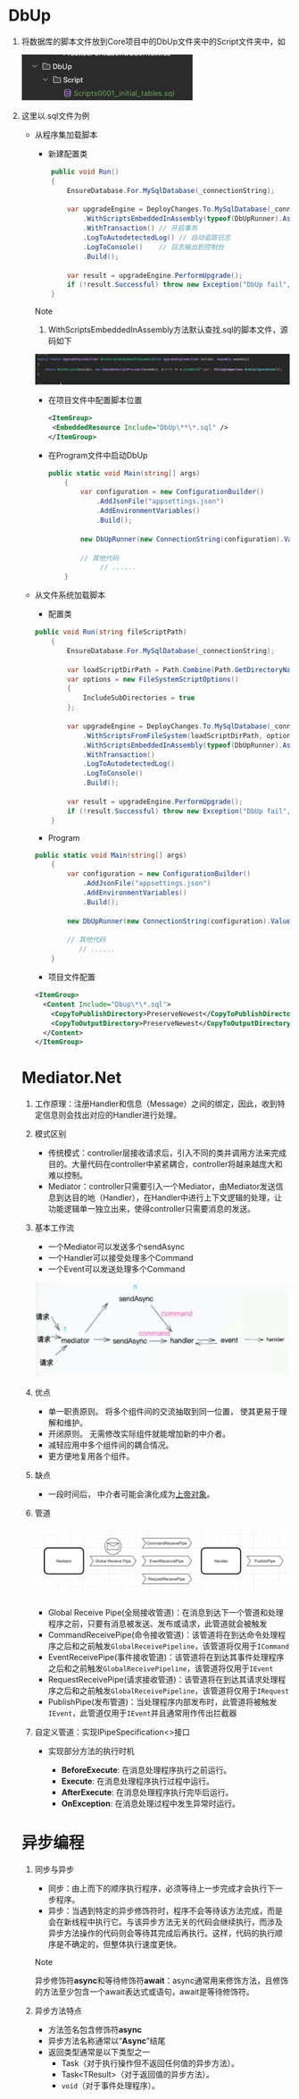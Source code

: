 # DbUp

1. 将数据库的脚本文件放到Core项目中的DbUp文件夹中的Script文件夹中，如

   ![image-20240710090034258](../assets/image-20240710090034258.png)

2. 这里以.sql文件为例

   - 从程序集加载脚本

     - 新建配置类

     ```c#
         public void Run()
         {
             EnsureDatabase.For.MySqlDatabase(_connectionString);
     
             var upgradeEngine = DeployChanges.To.MySqlDatabase(_connectionString)
                 .WithScriptsEmbeddedInAssembly(typeof(DbUpRunner).Assembly) // 查找脚本
                 .WithTransaction() // 开启事务
                 .LogToAutodetectedLog() // 自动追踪日志
                 .LogToConsole()	// 日志输出到控制台
                 .Build();
     
             var result = upgradeEngine.PerformUpgrade();
             if (!result.Successful) throw new Exception("DbUp fail", result.Error);
         }
     ```

     > [!NOTE]
     >
     > 1. WithScriptsEmbeddedInAssembly方法默认查找.sql的脚本文件，源码如下
     >
     > ![image-20240710090218513](../assets/image-20240710090218513.png)

     - 在项目文件中配置脚本位置

       ```xml
       <ItemGroup>
       	<EmbeddedResource Include="DbUp\**\*.sql" />
       </ItemGroup>
       ```

     - 在Program文件中启动DbUp

       ```c#
       public static void Main(string[] args)
           {
               var configuration = new ConfigurationBuilder()
                   .AddJsonFile("appsettings.json")
                   .AddEnvironmentVariables()
                   .Build();
               
               new DbUpRunner(new ConnectionString(configuration).Value).Run();
               
               // 其他代码
         			// ......
           }
       ```

   - 从文件系统加载脚本

     - 配置类

     ```c#
     public void Run(string fileScriptPath)
         {
             EnsureDatabase.For.MySqlDatabase(_connectionString);
     
             var loadScriptDirPath = Path.Combine(Path.GetDirectoryName(Assembly.GetExecutingAssembly().Location), fileScriptPath);
             var options = new FileSystemScriptOptions()
             {
                 IncludeSubDirectories = true
             };
             
             var upgradeEngine = DeployChanges.To.MySqlDatabase(_connectionString)
                 .WithScriptsFromFileSystem(loadScriptDirPath, options)
                 .WithScriptsEmbeddedInAssembly(typeof(DbUpRunner).Assembly)
                 .WithTransaction()
                 .LogToAutodetectedLog()
                 .LogToConsole()
                 .Build();
     
             var result = upgradeEngine.PerformUpgrade();
             if (!result.Successful) throw new Exception("DbUp fail", result.Error);
         }
     ```

     - Program

     ```c#
     public static void Main(string[] args)
         {
             var configuration = new ConfigurationBuilder()
                 .AddJsonFile("appsettings.json")
                 .AddEnvironmentVariables()
                 .Build();
             
             new DbUpRunner(new ConnectionString(configuration).Value).Run(nameof(Core.DbUp));
             
             // 其他代码
       			// ......
         }
     ```

     - 项目文件配置

     ```xml
     <ItemGroup>
       <Content Include="Dbup\*\*.sql">
         <CopyToPublishDirectory>PreserveNewest</CopyToPublishDirectory>
         <CopyToOutputDirectory>PreserveNewest</CopyToOutputDirectory>
       </Content>
     </ItemGroup>
     ```

   


   # Mediator.Net

   1. 工作原理：注册Handler和信息（Message）之间的绑定，因此，收到特定信息则会找出对应的Handler进行处理。

   2. 模式区别

      - 传统模式：controller层接收请求后，引入不同的类并调用方法来完成目的。大量代码在controller中紧紧耦合，controller将越来越庞大和难以控制。
      - Mediator：controller只需要引入一个Mediator，由Mediator发送信息到达目的地（Handler），在Handler中进行上下文逻辑的处理，让功能逻辑单一独立出来，使得controller只需要消息的发送。

   3. 基本工作流

      - 一个Mediator可以发送多个sendAsync
      - 一个Handler可以接受处理多个Command
      - 一个Event可以发送处理多个Command

      ![imgage-20240710090034123](../assets/imgage-20240710090034123.png)

   4. 优点

      - 单一职责原则。 将多个组件间的交流抽取到同一位置， 使其更易于理解和维护。
      - 开闭原则。 无需修改实际组件就能增加新的中介者。
      - 减轻应用中多个组件间的耦合情况。
      - 更方便地复用各个组件。

   5. 缺点

      - 一段时间后， 中介者可能会演化成为[上帝对象](https://refactoringguru.cn/antipatterns/god-object)。

   6. 管道

      ![image-20240710090034587](../assets/image-20240710090034587.png)

      - Global Receive Pipe(全局接收管道)：在消息到达下一个管道和处理程序之前，只要有消息被发送、发布或请求，此管道就会被触发
      - CommandReceivePipe(命令接收管道)：该管道将在到达命令处理程序之后和之前触发`GlobalReceivePipeline`，该管道将仅用于`ICommand`
      - EventReceivePipe(事件接收管道)：该管道将在到达其事件处理程序之后和之前触发`GlobalReceivePipeline`，该管道将仅用于`IEvent`
      - RequestReceivePipe(请求接收管道)：该管道将在到达其请求处理程序之后和之前触发`GlobalReceivePipeline`，该管道将仅用于`IRequest`
      - PublishPipe(发布管道)：当处理程序内部发布时，此管道将被触发`IEvent`，此管道仅用于`IEvent`并且通常用作传出拦截器

   7. 自定义管道：实现IPipeSpecification<>接口

      - 实现部分方法的执行时机

        - **BeforeExecute**: 在消息处理程序执行之前运行。
        - **Execute**: 在消息处理程序执行过程中运行。
        - **AfterExecute**: 在消息处理程序执行完毕后运行。
        - **OnException**: 在消息处理过程中发生异常时运行。

        

   # 异步编程

   1. 同步与异步

      - 同步：由上而下的顺序执行程序，必须等待上一步完成才会执行下一步程序。
      - 异步：当遇到特定的异步修饰符时，程序不会等待该方法完成，而是会在新线程中执行它。与该异步方法无关的代码会继续执行，而涉及异步方法操作的代码则会等待其完成后再执行。这样，代码的执行顺序是不确定的，但整体执行速度更快。

      > [!NOTE]
      >
      > 异步修饰符**async**和等待修饰符**await**：async通常用来修饰方法，且修饰的方法至少包含一个await表达式或语句，await是等待修饰符。

   2. 异步方法特点

      - 方法签名包含修饰符**async**
      - 异步方法名称通常以“**Async**”结尾
      - 返回类型通常是以下类型之一
        - Task（对于执行操作但不返回任何值的异步方法）。
        - Task\<TResult\>（对于返回值的异步方法）。
        - `void`（对于事件处理程序）。

   

